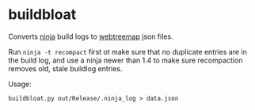 buildbloat
==========

Converts [ninja](http://martine.github.io/ninja/) build logs to
[webtreemap](https://github.com/martine/webtreemap) json files.

Run `ninja -t recompact` first ot make sure that no duplicate entries are
in the build log, and use a ninja newer than 1.4 to make sure recompaction
removes old, stale buildlog entries.

Usage:

    buildbloat.py out/Release/.ninja_log > data.json
